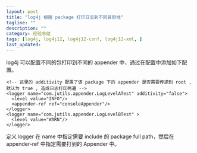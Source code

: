 ```yaml
---
layout: post
title: "log4j 根据 package 打印日志到不同目的地"
tagline: ""
description: ""
category: 经验总结
tags: [log4j, log4j12, log4j12-conf, log4j12-xml, ]
last_updated:
---
```


log4j 可以配置不同的包打印到不同的 appender 中，通过在配置中添加如下配置。

    <!-- 这里的 additivity 配置了该 package 下的 appender 是否需要传递到 root , 默认为 true , 造成日志打印两遍 -->
    <logger name="com.jutils.appender.LogLevelATest" additivity="false">
      <level value="INFO"/>
      <appender-ref ref="consoleAppender"/>
    </logger>
    <logger name="com.jutils.appender.LogLevelBTest" >
      <level value="WARN"/>
    </logger>

定义 logger 在 name 中指定需要 include 的 package full path，然后在 appender-ref 中指定需要打到的 Appender 中。

